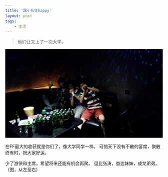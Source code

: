 ```yaml
---
title: '跟小伙伴happy'
layout: post
tags:
    - 生活
---
```


> 他们让又上了一次大学。

![](/media/files/2014/20140622.jpg)

在FF最大的收获就是你们了，像大学同学一样。
可惜天下没有不散的宴席，聚散终有时，祝大家好运。

少了游侠和主席，希望将来还能有机会再聚。
逗比张涛，益达妹妹，成龙弟弟。（图，从左至右）
